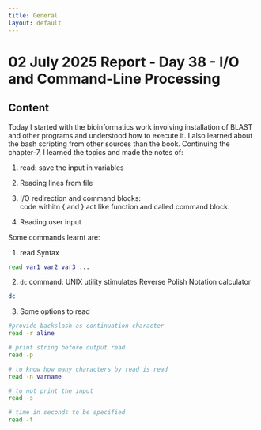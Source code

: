 ```yaml
---
title: General
layout: default
---
```


# 02 July 2025 Report - Day 38 - I/O and Command-Line Processing

## Content

Today I started with the bioinformatics work involving installation of BLAST and other programs and understood how to execute it. I also learned about the bash scripting from other sources than the book. Continuing the chapter-7, I learned the topics and made the notes of:

1. read: save the input in variables

2. Reading lines from file

3.  I/O redirection and command blocks:     
code withitn { and } act like function and called command block.

4. Reading user input

Some commands learnt are:

1. read Syntax
```bash
read var1 var2 var3 ...
```

2. `dc` command: UNIX utility stimulates Reverse Polish Notation calculator
```bash
dc 
```

3. Some options to read
```bash
#provide backslash as continuation character
read -r aline

# print string before output read
read -p

# to know how many characters by read is read
read -n varname

# to not print the input
read -s

# time in seconds to be specified
read -t
``` 

